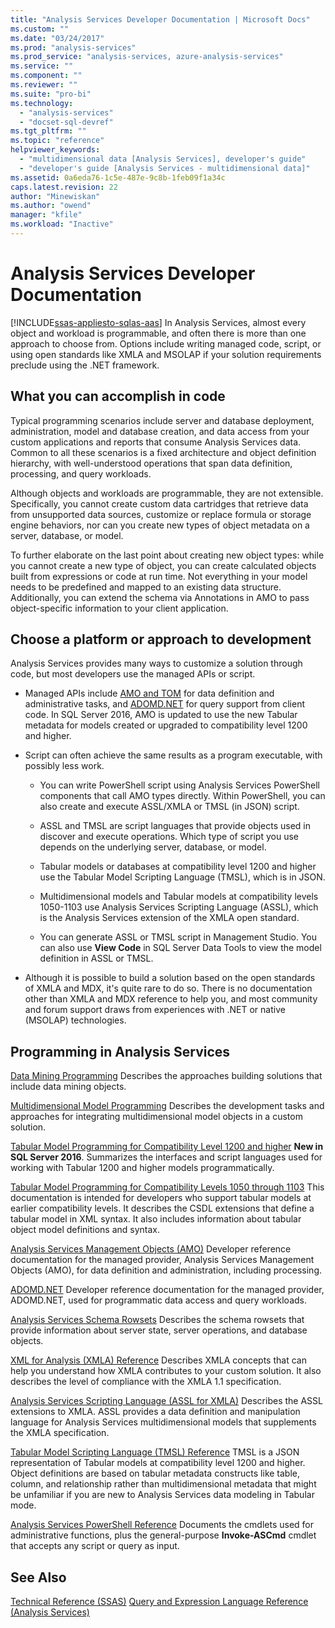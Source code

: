 ```yaml
---
title: "Analysis Services Developer Documentation | Microsoft Docs"
ms.custom: ""
ms.date: "03/24/2017"
ms.prod: "analysis-services"
ms.prod_service: "analysis-services, azure-analysis-services"
ms.service: ""
ms.component: ""
ms.reviewer: ""
ms.suite: "pro-bi"
ms.technology: 
  - "analysis-services"
  - "docset-sql-devref"
ms.tgt_pltfrm: ""
ms.topic: "reference"
helpviewer_keywords: 
  - "multidimensional data [Analysis Services], developer's guide"
  - "developer's guide [Analysis Services - multidimensional data]"
ms.assetid: 0a6eda76-1c5e-487e-9c8b-1feb09f1a34c
caps.latest.revision: 22
author: "Minewiskan"
ms.author: "owend"
manager: "kfile"
ms.workload: "Inactive"
---
```

# Analysis Services Developer Documentation
[!INCLUDE[ssas-appliesto-sqlas-aas](../includes/ssas-appliesto-sqlas-aas.md)]
In Analysis Services, almost every object and workload is programmable, and often there is more than one approach to choose from.  Options include writing managed code, script, or using open standards like XMLA and MSOLAP if your solution requirements preclude using the .NET framework.

## What you can accomplish in code
Typical programming scenarios include server and database deployment, administration, model and database creation, and data access from your custom applications and reports that consume Analysis Services data. Common to all these scenarios is a fixed architecture and object definition hierarchy, with well-understood operations that span data definition, processing, and query workloads.

Although objects and workloads are programmable, they are not extensible. Specifically, you cannot create custom data cartridges that retrieve data from unsupported data sources, customize or replace formula or storage engine behaviors, nor can you create new types of object metadata on a server, database, or model.

To further elaborate on the last point about creating new object types: while you cannot create a new type of object, you can create calculated objects built from expressions or code at run time. Not everything in your model needs to be predefined and mapped to an existing data structure. Additionally, you can extend the schema via Annotations in AMO to pass object-specific information to your client application.

## Choose a platform or approach to development
Analysis Services provides many ways to customize a solution through code, but most developers use the managed APIs or script.

- Managed APIs include [AMO and TOM](http://msdn.microsoft.com/library/mt436122.aspx) for data definition and administrative tasks, and [ADOMD.NET](http://msdn.microsoft.com/library/mt465769.aspx) for query support from client code. In SQL Server 2016, AMO is updated to use the new Tabular metadata for models created or upgraded to compatibility level 1200 and higher.

- Script can often achieve the same results as a program executable, with possibly less work.

  - You can write PowerShell script using Analysis Services PowerShell components that call AMO types directly. Within PowerShell, you can also create and execute ASSL/XMLA or TMSL (in JSON) script.

  - ASSL and TMSL are script languages that provide  objects used in discover and execute operations. Which type of script you use depends on the underlying server, database, or model.

  - Tabular models or databases at compatibility level 1200 and higher use the Tabular Model Scripting Language (TMSL), which is in JSON.

  - Multidimensional models and Tabular models at compatibility levels 1050-1103 use Analysis Services Scripting Language (ASSL), which is the Analysis Services extension of the XMLA open standard.

  - You can generate ASSL or TMSL script in Management Studio. You can also use **View Code** in SQL Server Data Tools to view the model definition in ASSL or TMSL.

- Although it is possible to build a solution based on the open standards of XMLA and MDX, it's quite rare to do so. There is no documentation other than XMLA and MDX reference to help you, and most community and forum support draws from experiences with .NET or native (MSOLAP) technologies.

## Programming in Analysis Services
[Data Mining Programming](../analysis-services/data-mining-programming.md)
Describes the approaches building solutions that include data mining objects.

[Multidimensional Model Programming](../analysis-services/multidimensional-models/multidimensional-model-programming.md)
Describes the development tasks and approaches for integrating multidimensional model objects in a custom solution.

[Tabular Model Programming for Compatibility Level 1200 and higher](../analysis-services/tabular-model-programming-compatibility-level-1200/tabular-model-programming-for-compatibility-level-1200.md)
**New in SQL Server 2016**.  Summarizes the interfaces and script languages used for working with Tabular 1200 and higher models programmatically.

[Tabular Model Programming for Compatibility Levels 1050 through 1103](../analysis-services/tabular-model-programming-compatibility-levels-1050-1103/tabular-model-programming-for-compatibility-levels-1050-through-1103.md)
This documentation is intended for developers who support tabular models at earlier compatibility levels. It describes the CSDL extensions that define a tabular model in XML syntax. It also includes information about  tabular object model definitions and syntax.

[Analysis Services Management Objects (AMO)](https://msdn.microsoft.com/library/mt436122.aspx)
Developer reference documentation for the managed provider, Analysis Services Management Objects (AMO), for data definition and administration, including processing.

[ADOMD.NET](http://msdn.microsoft.com/library/mt465769.aspx)
Developer reference documentation for the managed provider, ADOMD.NET, used for programmatic data access and query workloads.

[Analysis Services Schema Rowsets](../analysis-services/schema-rowsets/analysis-services-schema-rowsets.md)
Describes the schema rowsets that provide information about server state, server operations, and database objects.

[XML for Analysis  &#40;XMLA&#41; Reference](../analysis-services/xmla/xml-for-analysis-xmla-reference.md)
Describes XMLA concepts that can help you understand how XMLA contributes to your custom solution. It also describes the level of compliance with the XMLA 1.1 specification.

[Analysis Services Scripting Language &#40;ASSL for XMLA&#41;](../analysis-services/scripting/analysis-services-scripting-language-assl-for-xmla.md)
Describes the ASSL extensions to XMLA. ASSL provides a data definition and manipulation language for Analysis Services multidimensional models that supplements the XMLA specification.

[Tabular Model Scripting Language &#40;TMSL&#41; Reference](../analysis-services/tabular-model-scripting-language-tmsl-reference.md)
TMSL is a JSON representation of Tabular models at compatibility level 1200 and higher. Object definitions are based on tabular metadata constructs like table, column, and relationship rather than multidimensional metadata that might be unfamiliar if you are new to Analysis Services data modeling in Tabular mode.

[Analysis Services PowerShell Reference](../analysis-services/powershell/analysis-services-powershell-reference.md)
Documents the cmdlets used for administrative functions, plus the general-purpose **Invoke-ASCmd** cmdlet that accepts any script or query as input.

## See Also
[Technical Reference &#40;SSAS&#41;](../analysis-services/powershell/technical-reference-ssas.md)
[Query and Expression Language Reference &#40;Analysis Services&#41;](http://msdn.microsoft.com/library/gg492188.aspx)
